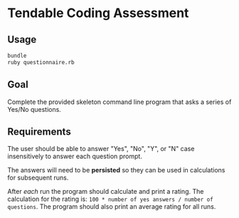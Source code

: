 # Tendable Coding Assessment

## Usage

```sh
bundle
ruby questionnaire.rb
```

## Goal

Complete the provided skeleton command line program that asks a series of Yes/No questions.

## Requirements

The user should be able to answer "Yes", "No", "Y", or "N" case insensitively to answer each question prompt.

The answers will need to be **persisted** so they can be used in calculations for subsequent runs.

After _each_ run the program should calculate and print a rating.
The calculation for the rating is: `100 * number of yes answers / number of questions`.
The program should also print an average rating for all runs.
